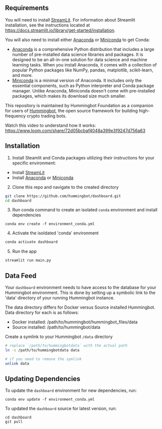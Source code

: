 ## Requirements

You will need to install [StreamLit](https://streamlit.io/). For information about Streamlit installation, see the instructions located at https://docs.streamlit.io/library/get-started/installation.

You will also need to install either [Anaconda](https://www.anaconda.com/) or [Miniconda](https://docs.conda.io/en/latest/miniconda.html) to get Conda:
* [Anaconda](https://www.anaconda.com/) is a comprehensive Python distribution that includes a large number of pre-installed data science libraries and packages. It is designed to be an all-in-one solution for data science and machine learning tasks. When you install Anaconda, it comes with a collection of popular Python packages like NumPy, pandas, matplotlib, scikit-learn, and more. 
* [Miniconda](https://docs.conda.io/en/latest/miniconda.html) is a minimal version of Anaconda. It includes only the essential components, such as Python interpreter and Conda package manager. Unlike Anaconda, Miniconda doesn't come with pre-installed packages, which makes its download size much smaller. 

This repository is maintained by Hummingbot Foundation as a companion for users of [Hummingbot](https://github.com/hummingbot/hummingbot), the open source framework for building high-frequency crypto trading bots.

Watch this video to understand how it works:
https://www.loom.com/share/72d05bcbaf4048a399e3f9247d756a63

## Installation

1. Install Steamlit and Conda packages utilizing their instructions for your specific environment:
* Install  [StreamLit](https://docs.streamlit.io/library/get-started/installation)
* Install [Anaconda](https://docs.anaconda.com/free/anaconda/install/index.html) or [Miniconda](https://docs.conda.io/en/latest/miniconda.html)

2. Clone this repo and navigate to the created directory
```bash
git clone https://github.com/hummingbot/dashboard.git
cd dashboard
```

3. Run conda command to create an isolated `conda` environment and install dependencies
```
conda env create -f environment_conda.yml
```

4. Activate the isoldated 'conda' environment
```bash
conda activate dashboard
```

5. Run the app
```bash
streamlit run main.py
```

## Data Feed

Your `dashboard` environment needs to have access to the database for your Hummingbot environment. This is done by setting up a symbolic link to the 'data' directory of your running Hummingbot instance. 

The data directory differs for Docker versus Source installed Hummingbot. Data directory for each is as follows:
* Docker installed: /path/to/hummingbot/hummingbot_files/data
* Source installed: /path/to/hummingbot/data


Create a symlink to your Hummingbot `/data` directory
```bash
# replace `/path/to/hummingbotdata` with the actual path
ln -s /path/to/hummingbotdata data

# if you need to remove the symlink
unlink data
```

## Updating Dependencies

To update the `dashboard` environment for new dependencies, run:
```
conda env update -f environment_conda.yml
```

To updated the `dashboard` source for latest version, run:
```
cd dashboard
git pull
```
